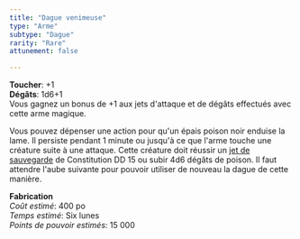 ```yaml
---
title: "Dague venimeuse"
type: "Arme"
subtype: "Dague"
rarity: "Rare"
attunement: false

---
```

**Toucher**: +1      
**Dégâts**: 1d6+1       
Vous gagnez un bonus de +1 aux jets d'attaque et de dégâts effectués avec cette arme magique.

Vous pouvez dépenser une action pour qu'un épais poison noir enduise la lame. Il persiste pendant 1 minute ou jusqu'à ce que l'arme touche une créature suite à une attaque. Cette créature doit réussir un [jet de sauvegarde](/utiliser-les-caracteristiques/#jets-de-sauvegarde) de Constitution DD 15 ou subir 4d6 dégâts de poison. Il faut attendre l'aube suivante pour pouvoir utiliser de nouveau la dague de cette manière.   

**Fabrication**  
*Coût estimé*: 400 po    
*Temps estimé*: Six lunes  
*Points de pouvoir estimés*: 15 000    
